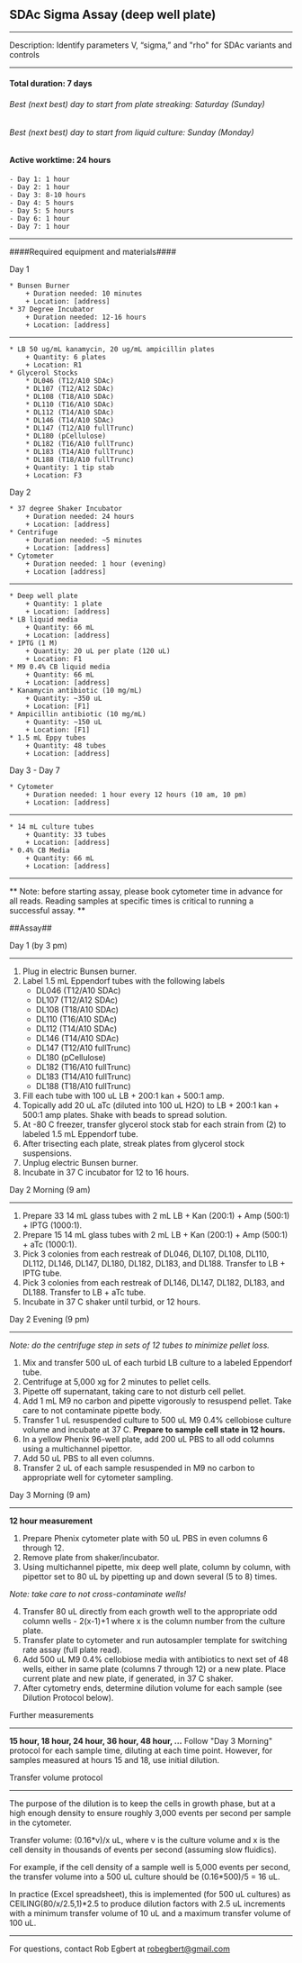 SDAc Sigma Assay (deep well plate)
-----------
- - - - - - - - - - - - - - - - - - - - - - - - - - - - - - - - - - - - - - - - - - - -
Description: Identify parameters V, “sigma,” and "rho" for SDAc variants and controls

- - - - - - - - - - - - - - - - - - - - - - - - - - - - - - - - - - - - - - - - - - - -
#### Total duration: 7 days ####
###### Best (next best) day to start from plate streaking: Saturday (Sunday) ######
###### Best (next best) day to start from liquid culture: Sunday (Monday) ######
#### Active worktime: 24 hours

    - Day 1: 1 hour
    - Day 2: 1 hour
    - Day 3: 8-10 hours
    - Day 4: 5 hours
    - Day 5: 5 hours
    - Day 6: 1 hour
    - Day 7: 1 hour
    
- - - - - - - - - - - - - - - - - - - - - - - - - - - - - - - - - - - - - - - - - - - -

####Required equipment and materials####

Day 1

    * Bunsen Burner
        + Duration needed: 10 minutes
        + Location: [address]
    * 37 Degree Incubator
        + Duration needed: 12-16 hours
        + Location: [address]
  
------

    * LB 50 ug/mL kanamycin, 20 ug/mL ampicillin plates
        + Quantity: 6 plates
        + Location: R1
    * Glycerol Stocks
        * DL046 (T12/A10 SDAc)
        * DL107 (T12/A12 SDAc)
        * DL108 (T18/A10 SDAc)
        * DL110 (T16/A10 SDAc)
        * DL112 (T14/A10 SDAc)
        * DL146 (T14/A10 SDAc)
        * DL147 (T12/A10 fullTrunc)
        * DL180 (pCellulose)
        * DL182 (T16/A10 fullTrunc)
        * DL183 (T14/A10 fullTrunc)
        * DL188 (T18/A10 fullTrunc)
        + Quantity: 1 tip stab
        + Location: F3

Day 2

    * 37 degree Shaker Incubator
        + Duration needed: 24 hours
        + Location: [address]
    * Centrifuge
        + Duration needed: ~5 minutes
        + Location: [address]
    * Cytometer
        + Duration needed: 1 hour (evening)
        + Location [address]

---------

        
    * Deep well plate
        + Quantity: 1 plate
        + Location: [address]
    * LB liquid media
        + Quantity: 66 mL
        + Location: [address]
    * IPTG (1 M)
        + Quantity: 20 uL per plate (120 uL)
        + Location: F1        
    * M9 0.4% CB liquid media
        + Quantity: 66 mL
        + Location: [address]
    * Kanamycin antibiotic (10 mg/mL)
        + Quantity: ~350 uL
        + Location: [F1]
    * Ampicillin antibiotic (10 mg/mL)
        + Quantity: ~150 uL
        + Location: [F1]
    * 1.5 mL Eppy tubes
        + Quantity: 48 tubes
        + Location: [address]

Day 3 - Day 7

    * Cytometer
        + Duration needed: 1 hour every 12 hours (10 am, 10 pm)
        + Location: [address]

---------

    * 14 mL culture tubes
        + Quantity: 33 tubes
        + Location: [address]
    * 0.4% CB Media
        + Quantity: 66 mL
        + Location: [address]
        

- - - - - - - - - - - - - - - - - - - - - - - - - - - - - - - - - - - - - - - - - - - - 

** Note: before starting assay, please book cytometer time in advance for all reads. Reading samples at specific times is critical to running a successful assay. **

##Assay##

Day 1 (by 3 pm)
- - - - - - -
1. Plug in electric Bunsen burner.
2. Label 1.5 mL Eppendorf tubes with the following labels
    * DL046 (T12/A10 SDAc)
    * DL107 (T12/A12 SDAc)
    * DL108 (T18/A10 SDAc)
    * DL110 (T16/A10 SDAc)
    * DL112 (T14/A10 SDAc)
    * DL146 (T14/A10 SDAc)
    * DL147 (T12/A10 fullTrunc)
    * DL180 (pCellulose)
    * DL182 (T16/A10 fullTrunc)
    * DL183 (T14/A10 fullTrunc)
    * DL188 (T18/A10 fullTrunc)
3. Fill each tube with 100 uL LB + 200:1 kan + 500:1 amp.
4. Topically add 20 uL aTc (diluted into 100 uL H2O) to LB + 200:1 kan + 500:1 amp plates. Shake with beads to spread solution.
5. At -80 C freezer, transfer glycerol stock stab for each strain from (2) to labeled 1.5 mL Eppendorf tube.
5. After trisecting each plate, streak plates from glycerol stock suspensions.
6. Unplug electric Bunsen burner.
7. Incubate in 37 C incubator for 12 to 16 hours.

Day 2 Morning (9 am)
- - - - - - -
1. Prepare 33 14 mL glass tubes with 2 mL LB + Kan (200:1) + Amp (500:1) + IPTG (1000:1).
2. Prepare 15 14 mL glass tubes with 2 mL LB + Kan (200:1) + Amp (500:1) + aTc (1000:1).
3. Pick 3 colonies from each restreak of DL046, DL107, DL108, DL110, DL112, DL146, DL147, DL180, DL182, DL183, and DL188. Transfer to LB + IPTG tube.
4. Pick 3 colonies from each restreak of DL146, DL147, DL182, DL183, and DL188. Transfer to LB + aTc tube.
5. Incubate in 37 C shaker until turbid, or 12 hours.

Day 2 Evening (9 pm)
- - - - - - -
*Note: do the centrifuge step in sets of 12 tubes to minimize pellet loss.*
1. Mix and transfer 500 uL of each turbid LB culture to a labeled Eppendorf tube.
2. Centrifuge at 5,000 xg for 2 minutes to pellet cells.
3. Pipette off supernatant, taking care to not disturb cell pellet.
4. Add 1 mL M9 no carbon and pipette vigorously to resuspend pellet. Take care to not contaminate pipette body.
5. Transfer 1 uL resuspended culture to 500 uL M9 0.4% cellobiose culture volume and incubate at 37 C.
**Prepare to sample cell state in 12 hours.**
6. In a yellow Phenix 96-well plate, add 200 uL PBS to all odd columns using a multichannel pipettor.
7. Add 50 uL PBS to all even columns.
8. Transfer 2 uL of each sample resuspended in M9 no carbon to appropriate well for cytometer sampling.

Day 3 Morning (9 am)
- - - - - - -
**12 hour measurement**
1. Prepare Phenix cytometer plate with 50 uL PBS in even columns 6 through 12.
2. Remove plate from shaker/incubator.
3. Using multichannel pipette, mix deep well plate, column by column, with pipettor set to 80 uL by pipetting up and down several (5 to 8) times.

*Note: take care to not cross-contaminate wells!*

4. Transfer 80 uL directly from each growth well to the appropriate odd column wells - 2(x-1)+1 where x is the column number from the culture plate.
5. Transfer plate to cytometer and run autosampler template for switching rate assay (full plate read).
6. Add 500 uL M9 0.4% cellobiose media with antibiotics to next set of 48 wells, either in same plate (columns 7 through 12) or a new plate. Place current plate and new plate, if generated, in 37 C shaker.
7. After cytometry ends, determine dilution volume for each sample (see Dilution Protocol below).

Further measurements
- - - - - - - - - - -
**15 hour, 18 hour, 24 hour, 36 hour, 48 hour, ...**
Follow "Day 3 Morning" protocol for each sample time, diluting at each time point. However, for samples measured at hours 15 and 18, use initial dilution.

Transfer volume protocol
- - - - - - - - - - -
The purpose of the dilution is to keep the cells in growth phase, but at a high enough density to ensure roughly 3,000 events per second per sample in the cytometer.

Transfer volume: (0.16*v)/x uL, where v is the culture volume and x is the cell density in thousands of events per second (assuming slow fluidics).

For example, if the cell density of a sample well is 5,000 events per second, the transfer volume into a 500 uL culture should be (0.16*500)/5 = 16 uL.

In practice (Excel spreadsheet), this is implemented (for 500 uL cultures) as CEILING(80/x/2.5,1)*2.5 to produce dilution factors with 2.5 uL increments with a minimum transfer volume of 10 uL and a maximum transfer volume of 100 uL.
- - - - - - - - - - - - - - - - - - - - - - - - - - - - - - - - - - - - - - - - - - - - 
       
For questions, contact Rob Egbert at robegbert@gmail.com    

